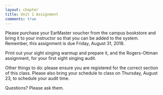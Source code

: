 ```yaml
---
layout: chapter
title: Unit 1 Assignment
comments: true
---
```


Please purchase your EarMaster voucher from the campus bookstore and bring it to your instructor so that you can be added to the system. Remember, this assignment is due Friday, August 31, 2018.

Print out your sight singing warmup and prepare it, and the Rogers-Ottman assignment, for your first sight singing audit.

Other things to do: please ensure you are registered for the correct section of this class. Please also bring your schedule to class on Thursday, August 23, to schedule your audit time.

Questions? Please ask them.
